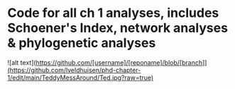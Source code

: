 # Code for all ch 1 analyses, includes Schoener's Index, network analyses & phylogenetic analyses

![alt text](https://github.com/[username]/[reponame]/blob/[branch]](https://github.com/lveldhuisen/phd-chapter-1/edit/main/TeddyMessAround/Ted.jpg?raw=true)
